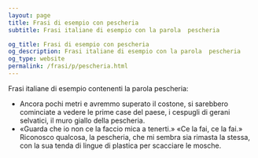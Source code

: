 ```yaml
---
layout: page
title: Frasi di esempio con pescheria 
subtitle: Frasi italiane di esempio con la parola  pescheria

og_title: Frasi di esempio con pescheria 
og_description: Frasi italiane di esempio con la parola  pescheria
og_type: website
permalink: /frasi/p/pescheria.html
---
```


Frasi italiane di esempio contenenti la parola pescheria:


- Ancora pochi metri e avremmo superato il costone, si sarebbero cominciate a vedere le prime case del paese, i cespugli di gerani selvatici, il muro giallo della pescheria.
- «Guarda che io non ce la faccio mica a tenerti.» «Ce la fai, ce la fai.» Riconosco qualcosa, la pescheria, che mi sembra sia rimasta la stessa, con la sua tenda di lingue di plastica per scacciare le mosche.
